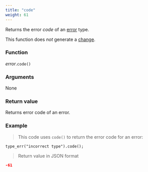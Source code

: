 ```yaml
---
title: "code"
weight: 61
---
```


Returns the error *code* of an [error](..) type.

This function does *not* generate a [change](../../../overview/changes).

### Function

*error*.`code()`

### Arguments

None

### Return value

Returns error code of an error.

### Example

> This code uses `code()` to return the error code for an error:

```thingsdb,json_response
type_err("incorrect type").code();
```

> Return value in JSON format

```json
-61
```
